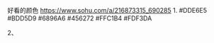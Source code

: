 好看的颜色 https://www.sohu.com/a/216873315_690285
1.
    #DDE6E5
    #BDD5D9
    #6896A6
    #456272
    #FFC1B4
    #FDF3DA

2、